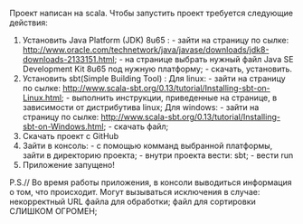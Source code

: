 Проект написан на scala. 
Чтобы запустить проект требуется следующие действия:
  1) Установить Java Platform (JDK) 8u65 :
    - зайти на страницу по сылке: http://www.oracle.com/technetwork/java/javase/downloads/jdk8-downloads-2133151.html;
    - на странице выбрать нужный файл Java SE Development Kit 8u65 под нужную платформу;
    - cкачать, установить.
  2) Установить sbt(Simple Building Tool) : 
       Для linux:
         - зайти на страницу по сылке: http://www.scala-sbt.org/0.13/tutorial/Installing-sbt-on-Linux.html;
         - выполнить инструкции, приведенные на странице, в зависимости от дистрибутива linux;
       Для windows:
         - зайти на страницу по сылке: http://www.scala-sbt.org/0.13/tutorial/Installing-sbt-on-Windows.html;
         - скачать файл;
  3) Скачать проект с GitHub
  4) Зайти в консоль:
    - с помощью комманд выбранной платформы, зайти в директорию проекта;
    - внутри проекта вести: sbt;
    - вести run
  5) Приложение запущено!
  
  P.S.// Во время работы приложения, в консоли выводиться информация о том, что происходит. Могут вызываться исключения
  в случае:  некорректный URL файла для обработки;
             файл для сортировки СЛИШКОМ ОГРОМЕН;
             
